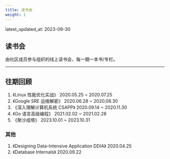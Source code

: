 ```yaml
---
title: 读书会
weight: 1
---
```


latest_updated_at: 2023-09-30

## 读书会

由社区成员参与组织的线上读书会，每一期一本书/专栏。

----

## 往期回顾

1. 《Linux 性能优化实战》 2020.05.25 ~ 2020.07.25
2. 《Google SRE 运维解密》 2020.06.28 ~ 2020.08.30
3. 《深入理解计算机系统 CSAPP》 2020.09.14 ~ 2020.11.30
4. 《Go 语言高级编程》 2021.02.02 ~ 2021.02.28
5. 《聚沙成塔》 2023.10.01 ~ 2023.10.31

### 其他

1. 《Designing Data-Intensive Application DDIA》 2020.04.25
2. 《Database Internals》 2020.09.22
